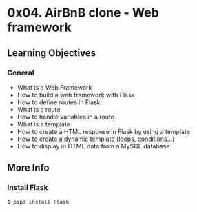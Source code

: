 # 0x04. AirBnB clone - Web framework

## Learning Objectives

### General

- What is a Web Framework
- How to build a web framework with Flask
- How to define routes in Flask
- What is a route
- How to handle variables in a route
- What is a template
- How to create a HTML response in Flask by using a template
- How to create a dynamic template (loops, conditions…)
- How to display in HTML data from a MySQL database

## More Info

### Install Flask

```bash
$ pip3 install Flask
```
